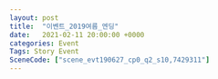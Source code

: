```yaml
---
layout: post
title:  "이벤트_2019여름_엔딩"
date:   2021-02-11 20:00:00 +0000
categories: Event
Tags: Story Event
SceneCode: ["scene_evt190627_cp0_q2_s10,7429311"]
---
```

